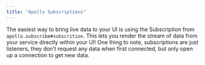 ```yaml
---
title: "Apollo Subscriptions"
---
```


The easiest way to bring live data to your UI is using the Subscription from `apollo.subscribe#subscrition`. This lets you render the stream of data from your service directly within your UI! One thing to note, subscriptions are just listeners, they don’t request any data when first connected, but only open up a connection to get new data.